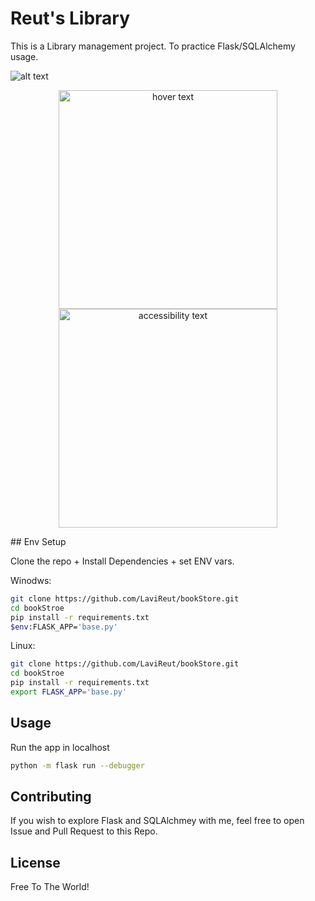 # Reut's Library

This is a Library management project.
To practice Flask/SQLAlchemy usage.


![alt text](https://github.com/LaviReut/bookStore/blob/main/library.png?raw=true)
<p align="center">
  <img src="library.png" width="350" title="hover text">
  <img src="library.png" width="350" alt="accessibility text">
</p>
## Env Setup

Clone the repo + Install Dependencies + set ENV vars.

Winodws:

```bash
git clone https://github.com/LaviReut/bookStore.git
cd bookStroe
pip install -r requirements.txt
$env:FLASK_APP='base.py'
```
Linux:

```bash
git clone https://github.com/LaviReut/bookStore.git
cd bookStroe
pip install -r requirements.txt
export FLASK_APP='base.py'
```

## Usage

Run the app in localhost

```bash
python -m flask run --debugger
```

## Contributing
If you wish to explore Flask and SQLAlchmey with me, feel free to open Issue and Pull Request to this Repo.

## License
Free To The World!